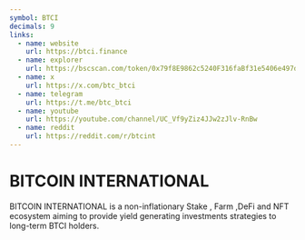 ```yaml
---
symbol: BTCI
decimals: 9
links:
  - name: website
    url: https://btci.finance
  - name: explorer
    url: https://bscscan.com/token/0x79f8E9862c5240F316faBf31e5406e497d65484d
  - name: x
    url: https://x.com/btc_btci
  - name: telegram
    url: https://t.me/btc_btci
  - name: youtube
    url: https://youtube.com/channel/UC_Vf9yZiz4JJw2zJlv-RnBw
  - name: reddit
    url: https://reddit.com/r/btcint
---
```


# BITCOIN INTERNATIONAL

BITCOIN INTERNATIONAL is a non-inflationary Stake , Farm ,DeFi and NFT ecosystem aiming to provide yield generating investments strategies to long-term BTCI holders.
